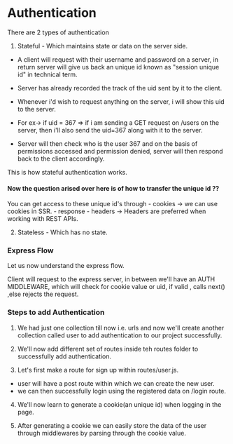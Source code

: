 # Authentication

There are 2 types of authentication 

1. Stateful - Which maintains state or data on the server side.

  - A client will request with their username and password on a server, in return server will give us back an unique id known as "session unique id" in technical term.
  
  - Server has already recorded the track of the uid sent by it to the client.

  - Whenever i'd wish to request anything on the server, i will show this uid to the server.

  - For ex-> if uid = 367 => if i am sending a GET request on /users on the server, then i'll also send the uid=367 along with it to the server.

  - Server will then check who is the user 367 and on the basis of permissions accessed and permission denied, server will then respond back to the client accordingly.

  This is how stateful authentication works.

  #### Now the question arised over here is of how to transfer the unique id ??
  
  You can get access to these unique id's through 
    - cookies -> we can use cookies in SSR.
    - response
    - headers -> Headers are preferred when working with REST APIs.

2. Stateless - Which has no state.

### Express Flow 

Let us now understand the express flow.

Client will request to the express server, in between we'll have an AUTH MIDDLEWARE, which will check for cookie value or uid, if valid , calls next() ,else rejects the request.

### Steps to add Authentication 

1. We had just one collection till now i.e. urls and now we'll create another collection called user to add authentication to our project successfully.

2. We'll now add different set of routes inside teh routes folder to successfully add authentication.

3. Let's first make a route for sign up within routes/user.js.

  - user will have a post route within which we can create the new user.
  - we can then successfully login using the registered data on /login route.

4. We'll now learn to generate a cookie(an unique id) when logging in the page.

5. After generating a cookie we can easily store the data of the user through middlewares by parsing through the cookie value.